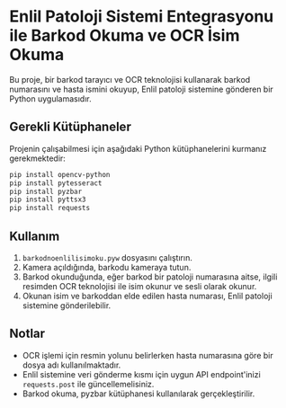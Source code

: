 # Enlil Patoloji Sistemi Entegrasyonu ile Barkod Okuma ve OCR İsim Okuma

Bu proje, bir barkod tarayıcı ve OCR teknolojisi kullanarak barkod numarasını ve hasta ismini okuyup, Enlil patoloji sistemine gönderen bir Python uygulamasıdır.

## Gerekli Kütüphaneler

Projenin çalışabilmesi için aşağıdaki Python kütüphanelerini kurmanız gerekmektedir:

```bash
pip install opencv-python
pip install pytesseract
pip install pyzbar
pip install pyttsx3
pip install requests
```

## Kullanım

1. `barkodnoenlilisimoku.pyw` dosyasını çalıştırın.
2. Kamera açıldığında, barkodu kameraya tutun.
3. Barkod okunduğunda, eğer barkod bir patoloji numarasına aitse, ilgili resimden OCR teknolojisi ile isim okunur ve sesli olarak okunur.
4. Okunan isim ve barkoddan elde edilen hasta numarası, Enlil patoloji sistemine gönderilebilir.

## Notlar

- OCR işlemi için resmin yolunu belirlerken hasta numarasına göre bir dosya adı kullanılmaktadır. 
- Enlil sistemine veri gönderme kısmı için uygun API endpoint'inizi `requests.post` ile güncellemelisiniz.
- Barkod okuma, pyzbar kütüphanesi kullanılarak gerçekleştirilir.
```
